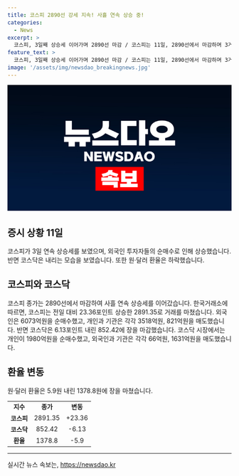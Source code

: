 ```yaml
---
title: 코스피 2890선 강세 지속! 사흘 연속 상승 중!
categories:
  - News
excerpt: >
  코스피, 3일째 상승세 이어가며 2890선 마감 / 코스피는 11일, 2890선에서 마감하며 3거래일 연속 상승세를 이어갔다. 외국인이 6073억원을 순매수한 가운데 코스닥은 852.42에 장을 마감하여 6.13포인트 하락했고, 원·달러 환율은 1378.8원에 마쳤다. (150자)
feature_text: >
  코스피, 3일째 상승세 이어가며 2890선 마감 / 코스피는 11일, 2890선에서 마감하며 3거래일 연속 상승세를 이어갔다. 외국인이 6073억원을 순매수한 가운데 코스닥은 852.42에 장을 마감하여 6.13포인트 하락했고, 원·달러 환율은 1378.8원에 마쳤다. (150자)
image: '/assets/img/newsdao_breakingnews.jpg'
---
```


<p><img src="/assets/img/newsdao_breakingnews.jpg" alt="ontimetimes 속보" /></p>

<h2 data-ke-size="size26">증시 상황 11일</h2>

<p data-ke-size="size16">코스피가 3일 연속 상승세를 보였으며, 외국인 투자자들의 순매수로 인해 상승했습니다. 반면 코스닥은 내리는 모습을 보였습니다. 또한 원·달러 환율은 하락했습니다.</p>

<h2 data-ke-size="size24">코스피와 코스닥</h2>

<p data-ke-size="size16">코스피 종가는 2890선에서 마감하여 사흘 연속 상승세를 이어갔습니다. 한국거래소에 따르면, 코스피는 전일 대비 23.36포인트 상승한 2891.35로 거래를 마쳤습니다. 외국인은 6073억원을 순매수했고, 개인과 기관은 각각 3518억원, 821억원을 매도했습니다. 반면 코스닥은 6.13포인트 내린 852.42에 장을 마감했습니다. 코스닥 시장에서는 개인이 1980억원을 순매수했고, 외국인과 기관은 각각 66억원, 1631억원을 매도했습니다.</p>

<h2 data-ke-size="size24">환율 변동</h2>

<p data-ke-size="size16">원·달러 환율은 5.9원 내린 1378.8원에 장을 마쳤습니다.</p>

<table>
    <tr>
        <td style="text-align: center; height: 17px;"><b>지수</b></td>
        <td style="text-align: center; height: 17px;"><b>종가</b></td>
        <td style="text-align: center; height: 17px;"><b>변동</b></td>
    </tr>
    <tr>
        <td style="text-align: center; height: 17px;"><b>코스피</b></td>
        <td style="text-align: center; height: 17px;">2891.35</td>
        <td style="text-align: center; height: 17px;">+23.36</td>
    </tr>
    <tr>
        <td style="text-align: center; height: 17px;"><b>코스닥</b></td>
        <td style="text-align: center; height: 17px;">852.42</td>
        <td style="text-align: center; height: 17px;">-6.13</td>
    </tr>
    <tr>
        <td style="text-align: center; height: 17px;"><b>환율</b></td>
        <td style="text-align: center; height: 17px;">1378.8</td>
        <td style="text-align: center; height: 17px;">-5.9</td>
    </tr>
</table>

<p><hr></p>
실시간 뉴스 속보는, <a href="https://newsdao.kr" rel="dofollow">https://newsdao.kr</a>


